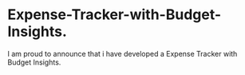 # Expense-Tracker-with-Budget-Insights.
I am proud to announce that i have developed a Expense Tracker with Budget Insights.
